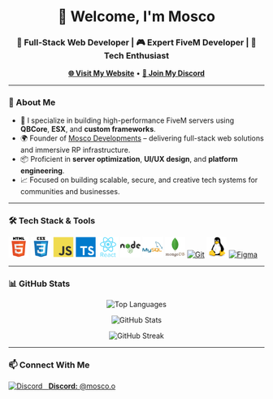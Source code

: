 <h1 align="center">👋 Welcome, I'm <strong>Mosco</strong></h1>
<h3 align="center">🚀 Full-Stack Web Developer | 🎮 Expert FiveM Developer | 🧠 Tech Enthusiast</h3>

<p align="center">
  <a href="https://moscofivem.com" target="_blank"><strong>🌐 Visit My Website</strong></a> • 
  <a href="https://discord.gg/mosco.o" target="_blank"><strong>💬 Join My Discord</strong></a>
</p>

---

### 🧩 About Me

- 🔧 I specialize in building high-performance FiveM servers using **QBCore**, **ESX**, and **custom frameworks**.
- 🌍 Founder of [Mosco Developments](https://moscofivem.com) – delivering full-stack web solutions and immersive RP infrastructure.
- 📦 Proficient in **server optimization**, **UI/UX design**, and **platform engineering**.
- 📈 Focused on building scalable, secure, and creative tech systems for communities and businesses.

---

### 🛠️ Tech Stack & Tools

<p align="left">
  <a href="https://www.w3.org/html/" target="_blank"><img src="https://raw.githubusercontent.com/devicons/devicon/master/icons/html5/html5-original-wordmark.svg" width="40" height="40" alt="HTML5"/></a>
  <a href="https://www.w3schools.com/css/" target="_blank"><img src="https://raw.githubusercontent.com/devicons/devicon/master/icons/css3/css3-original-wordmark.svg" width="40" height="40" alt="CSS3"/></a>
  <a href="https://developer.mozilla.org/en-US/docs/Web/JavaScript" target="_blank"><img src="https://raw.githubusercontent.com/devicons/devicon/master/icons/javascript/javascript-original.svg" width="40" height="40" alt="JavaScript"/></a>
  <a href="https://www.typescriptlang.org/" target="_blank"><img src="https://raw.githubusercontent.com/devicons/devicon/master/icons/typescript/typescript-original.svg" width="40" height="40" alt="TypeScript"/></a>
  <a href="https://reactjs.org/" target="_blank"><img src="https://raw.githubusercontent.com/devicons/devicon/master/icons/react/react-original-wordmark.svg" width="40" height="40" alt="React"/></a>
  <a href="https://nodejs.org/" target="_blank"><img src="https://raw.githubusercontent.com/devicons/devicon/master/icons/nodejs/nodejs-original-wordmark.svg" width="40" height="40" alt="Node.js"/></a>
  <a href="https://www.mysql.com/" target="_blank"><img src="https://raw.githubusercontent.com/devicons/devicon/master/icons/mysql/mysql-original-wordmark.svg" width="40" height="40" alt="MySQL"/></a>
  <a href="https://www.mongodb.com/" target="_blank"><img src="https://raw.githubusercontent.com/devicons/devicon/master/icons/mongodb/mongodb-original-wordmark.svg" width="40" height="40" alt="MongoDB"/></a>
  <a href="https://git-scm.com/" target="_blank"><img src="https://www.vectorlogo.zone/logos/git-scm/git-scm-icon.svg" width="40" height="40" alt="Git"/></a>
  <a href="https://www.linux.org/" target="_blank"><img src="https://raw.githubusercontent.com/devicons/devicon/master/icons/linux/linux-original.svg" width="40" height="40" alt="Linux"/></a>
  <a href="https://www.figma.com/" target="_blank"><img src="https://www.vectorlogo.zone/logos/figma/figma-icon.svg" width="40" height="40" alt="Figma"/></a>
</p>

---

### 📊 GitHub Stats

<p align="center">
  <img src="https://github-readme-stats.vercel.app/api/top-langs?username=moscofivem&show_icons=true&locale=en&layout=compact" alt="Top Languages"/>
</p>

<p align="center">
  <img src="https://github-readme-stats.vercel.app/api?username=moscofivem&show_icons=true&locale=en" alt="GitHub Stats"/>
</p>

<p align="center">
  <img src="https://github-readme-streak-stats.herokuapp.com/?user=moscofivem" alt="GitHub Streak"/>
</p>

---

### 📫 Connect With Me

<p align="left">
  <a href="https://discord.gg/mosco.o" target="_blank">
    <img src="https://raw.githubusercontent.com/rahuldkjain/github-profile-readme-generator/master/src/images/icons/Social/discord.svg" alt="Discord" width="30" height="30"/>
    &nbsp; <strong>Discord:</strong> @mosco.o
  </a>
</p>
